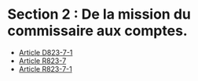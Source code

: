 # Section 2 : De la mission du commissaire aux comptes.

- [Article D823-7-1](article-d823-7-1.md)
- [Article R823-7](article-r823-7.md)
- [Article R823-7-1](article-r823-7-1.md)
